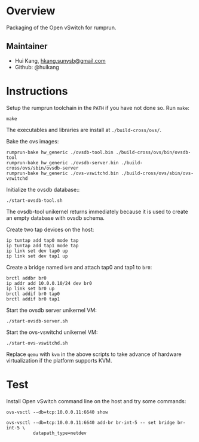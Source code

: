 Overview
========

Packaging of the Open vSwitch for rumprun.

Maintainer
----------

* Hui Kang, hkang.sunysb@gmail.com
* Github: @huikang

Instructions
============

Setup the rumprun toolchain in the `PATH` if you have not done so. Run `make`:

```
make
```

The executables and libraries are install at `./build-cross/ovs/`.

Bake the ovs images:

    rumprun-bake hw_generic ./ovsdb-tool.bin ./build-cross/ovs/bin/ovsdb-tool
    rumprun-bake hw_generic ./ovsdb-server.bin ./build-cross/ovs/sbin/ovsdb-server
    rumprun-bake hw_generic ./ovs-vswitchd.bin ./build-cross/ovs/sbin/ovs-vswitchd

Initialize the ovsdb database::

    ./start-ovsdb-tool.sh

The ovsdb-tool unikernel returns immediately because it is used to create an
empty database with ovsdb schema.

Create two tap devices on the host:

````
ip tuntap add tap0 mode tap
ip tuntap add tap1 mode tap
ip link set dev tap0 up
ip link set dev tap1 up
````

Create a bridge named ``br0`` and attach tap0 and  tap1 to ``br0``:

````
brctl addbr br0
ip addr add 10.0.0.10/24 dev br0
ip link set br0 up
brctl addif br0 tap0
brctl addif br0 tap1
````

Start the ovsdb server unikernel VM:

    ./start-ovsdb-server.sh

Start the ovs-vswitchd unikernel VM:

    ./start-ovs-vswitchd.sh

Replace ``qemu`` with ``kvm`` in the above scripts to take advance of hardware
virtualization if the platform supports KVM.

Test
====

Install Open vSwitch command line on the host and try some commands:

    ovs-vsctl --db=tcp:10.0.0.11:6640 show

    ovs-vsctl --db=tcp:10.0.0.11:6640 add-br br-int-5 -- set bridge br-int-5 \
    	      datapath_type=netdev
